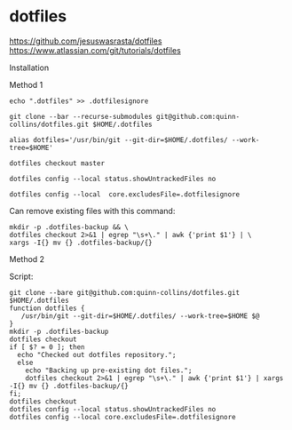# dotfiles

https://github.com/jesuswasrasta/dotfiles
https://www.atlassian.com/git/tutorials/dotfiles

Installation

Method 1
```
echo ".dotfiles" >> .dotfilesignore
```

```
git clone --bar --recurse-submodules git@github.com:quinn-collins/dotfiles.git $HOME/.dotfiles
```

```
alias dotfiles='/usr/bin/git --git-dir=$HOME/.dotfiles/ --work-tree=$HOME'
```

```
dotfiles checkout master
```

```
dotfiles config --local status.showUntrackedFiles no
```

```
dotfiles config --local  core.excludesFile=.dotfilesignore
```

Can remove existing files with this command:
```
mkdir -p .dotfiles-backup && \
dotfiles checkout 2>&1 | egrep "\s+\." | awk {'print $1'} | \
xargs -I{} mv {} .dotfiles-backup/{}
```

Method 2

Script:
```
git clone --bare git@github.com:quinn-collins/dotfiles.git $HOME/.dotfiles
function dotfiles {
   /usr/bin/git --git-dir=$HOME/.dotfiles/ --work-tree=$HOME $@
}
mkdir -p .dotfiles-backup
dotfiles checkout
if [ $? = 0 ]; then
  echo "Checked out dotfiles repository.";
  else
    echo "Backing up pre-existing dot files.";
    dotfiles checkout 2>&1 | egrep "\s+\." | awk {'print $1'} | xargs -I{} mv {} .dotfiles-backup/{}
fi;
dotfiles checkout
dotfiles config --local status.showUntrackedFiles no
dotfiles config --local core.excludesFile=.dotfilesignore
```
